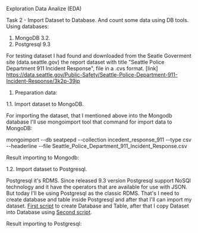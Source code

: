 Exploration Data Analize (EDA)

Task 2 - Import Dataset to Database. And count some data using DB tools.
Using databases:

1. MongoDB 3.2.
2. Postgresql 9.3

For testing dataset I had found and downloaded from the Seatle Goverment site (data.seattle.gov)
 the report dataset with title "Seattle Police Department 911 Incident Response", file in a .cvs format.
[link] https://data.seattle.gov/Public-Safety/Seattle-Police-Department-911-Incident-Response/3k2p-39jp

1. Preparation data:

1.1.  Import dataset to MongoDB.

  For importing the dataset, that I mentioned above into the Mongodb database I'll use
  mongoimport tool that command for import data to MongoDB:

  mongoimport --db seatpepd --collection incedent_response_911 --type csv --headerline --file Seattle_Police_Department_911_Incident_Response.csv

  Result importing to Mongodb:


1.2. Import dataset to Postgresql.

  Postgresql it's RDMS. Since released 9.3 version Postgresql support NoSQl technology and
  it have the operators that are available for use with JSON. But today I'll be using Postgresql as the
  classic RDMS. That's I need to create database and table inside Postgresql and after that I'll
  can import my dataset. [First script](scripts/create_table_incedent_esponce_911.sql) to create Database and Table, after that I copy Dataset into Database using [Second script](scripts/copy_incedent_esponce_911.sql).

  Result importing to Postgresql:
